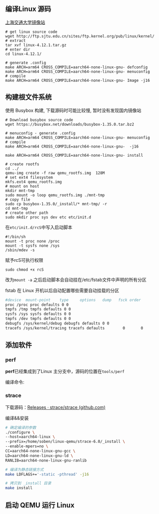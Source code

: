 ## 编译Linux 源码

[上海交通大学镜像站](http://ftp.sjtu.edu.cn/sites/ftp.kernel.org/pub/linux/kernel/)

```shell
# get linux source code
wget http://ftp.sjtu.edu.cn/sites/ftp.kernel.org/pub/linux/kernel/
# extract
tar xvf linux-4.12.1.tar.gz
# enter dir
cd linux-4.12.1/

# generate .config
make ARCH=arm64 CROSS_COMPILE=aarch64-none-linux-gnu- defconfig
make ARCH=arm64 CROSS_COMPILE=aarch64-none-linux-gnu- menuconfig
# compile 
make ARCH=arm64 CROSS_COMPILE=aarch64-none-linux-gnu- Image -j16
```



## 构建根文件系统

使用 Busybox 构建, 下载源码时可能比较慢, 暂时没有发现国内镜像站

```shell
# Download busybox source code
wget https://busybox.net/downloads/busybox-1.35.0.tar.bz2

# menuconfig - generate .config
make ARCH=arm64 CROSS_COMPILE=aarch64-none-linux-gnu- menuconfig
# compile
make ARCH=arm64 CROSS_COMPILE=aarch64-none-linux-gnu-  -j16

make ARCH=arm64 CROSS_COMPILE=aarch64-none-linux-gnu- install

# create rootfs
cd ../
qemu-img create -f raw qemu_rootfs.img  128M
# set ext4 filesystem
mkfs.ext4 qemu_rootfs.img
# mount on host
mkdir mnt-tmp
sudo mount -o loop qemu_rootfs.img ./mnt-tmp
# copy file
sudo cp busybox-1.35.0/_install/* mnt-tmp/ -r
cd mnt-tmp
# create other path
sudo mkdir proc sys dev etc etc/init.d
```

在`etc/init.d/rcS`中写入启动脚本

```shell
#!/bin/sh
mount -t proc none /proc
mount -t sysfs none /sys
/sbin/mdev -s
```

赋予rcS可执行权限

```shell
sudo chmod +x rcS
```



改为`mount -a` 之后启动脚本会自动挂在/etc/fstab文件中声明的所有分区

fstab 在 Linux 开机以后自动配置哪些需要自动挂载的分区  

```sh
#device  mount-point    type     options   dump   fsck order
proc /proc proc defaults 0 0
tmpfs /tmp tmpfs defaults 0 0
sysfs /sys sysfs defaults 0 0
tmpfs /dev tmpfs defaults 0 0
debugfs /sys/kernel/debug debugfs defaults 0 0
tracefs /sys/kernel/tracing tracefs defaults        0       0
```



## 添加软件

### perf

**perf**已经集成到了Linux 主分支中，源码的位置在`tools/perf`

编译命令:



### strace

下载源码：[Releases · strace/strace (github.com)](https://github.com/strace/strace/releases)

编译&&安装

```sh
# 确定编译的参数
./configure \
--host=aarch64-linux \
--prefix=/home/soben/linux-qemu/strace-6.0/_install \
--enable-mpers=no \
CC=aarch64-none-linux-gnu-gcc \
LD=aarch64-none-linux-gnu-ld \
RANLIB=aarch64-none-linux-gnu-ranlib

# 编译为静态链接方式
make LDFLAGS+='-static -pthread' -j16

# 拷贝到 _install 目录
make install
```







## 启动 QEMU 运行 Linux

